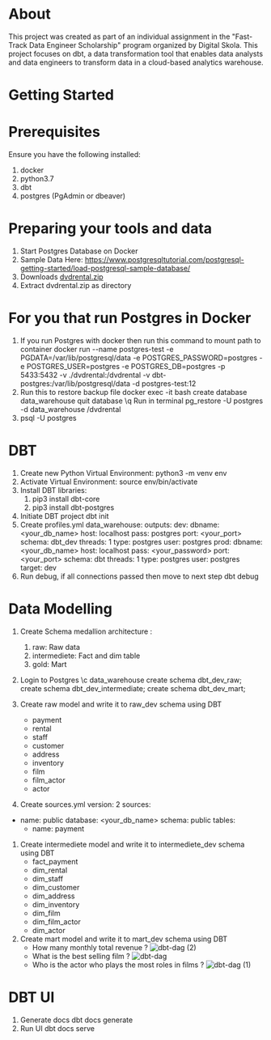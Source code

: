 # About
This project was created as part of an individual assignment in the "Fast-Track Data Engineer Scholarship" program organized by Digital Skola. 
This project focuses on dbt, a data transformation tool that enables data analysts and data engineers to transform data in a cloud-based analytics warehouse.

# Getting Started
# Prerequisites
Ensure you have the following installed:
1. docker
2. python3.7
3. dbt
4. postgres (PgAdmin or dbeaver)

# Preparing your tools and data
1. Start Postgres Database on Docker
2. Sample Data Here: https://www.postgresqltutorial.com/postgresql-getting-started/load-postgresql-sample-database/
3. Downloads [dvdrental.zip](https://www.postgresqltutorial.com/wp-content/uploads/2019/05/dvdrental.zip)
4. Extract dvdrental.zip as directory
   
# For you that run Postgres in Docker

1. If you run Postgres with docker then run this command to mount path to container
   docker run --name postgres-test -e PGDATA=/var/lib/postgresql/data -e POSTGRES_PASSWORD=postgres -e POSTGRES_USER=postgres -e POSTGRES_DB=postgres -p 5433:5432 -v ./dvdrental:/dvdrental -v dbt-postgres:/var/lib/postgresql/data -d postgres-test:12
2. Run this to restore backup file
   docker exec -it <postgres container name> bash
   create database data_warehouse
   quit database
   \q
   Run in terminal
   pg_restore -U postgres -d data_warehouse /dvdrental
3. psql -U postgres
   
# DBT

1. Create new Python Virtual Environment: python3 -m venv env
2. Activate Virtual Environment: source env/bin/activate
3. Install DBT libraries: 
    1. pip3 install dbt-core
    2. pip3 install dbt-postgres
4. Initiate DBT project
   dbt init
5. Create profiles.yml
   data_warehouse:
  outputs:
    dev:
      dbname: <your_db_name>
      host: localhost
      pass: postgres
      port: <your_port>
      schema: dbt_dev
      threads: 1
      type: postgres
      user: postgres
    prod:
      dbname: <your_db_name>
      host: localhost
      pass: <your_password>
      port: <your_port>
      schema: dbt
      threads: 1
      type: postgres
      user: postgres
  target: dev
6. Run debug, if all connections passed then move to next step
   dbt debug
   
# Data Modelling
1. Create Schema medallion architecture :
    1. raw: Raw data
    2. intermediete: Fact and dim table
    3. gold: Mart
2. Login to Postgres
   \c data_warehouse
create schema dbt_dev_raw;
create schema dbt_dev_intermediate;
create schema dbt_dev_mart;

3. Create raw model and write it to raw_dev schema using DBT
    - payment
    - rental
    - staff
    - customer
    - address
    - inventory
    - film
    - film_actor
    - actor
4. Create sources.yml
   version: 2
sources:
  - name: public
    database: <your_db_name>
    schema: public
    tables:
      - name: payment

1. Create intermediete model and write it to intermediete_dev schema using DBT
    - fact_payment
    - dim_rental
    - dim_staff
    - dim_customer
    - dim_address
    - dim_inventory
    - dim_film
    - dim_film_actor
    - dim_actor
2. Create mart model and write it to mart_dev schema using DBT
    - How many monthly total revenue ?
      ![dbt-dag (2)](https://github.com/user-attachments/assets/629f6e8a-2af1-4f57-8403-441346685c14)
    - What is the best selling film ?
      ![dbt-dag](https://github.com/user-attachments/assets/dcf605f4-f328-4c1c-841c-7ff294ae125e)
    - Who is the actor who plays the most roles in films ?
      ![dbt-dag (1)](https://github.com/user-attachments/assets/53d82c9b-4763-4f19-b488-165525b28e84)
# DBT UI
1. Generate docs
   dbt docs generate
2. Run UI
   dbt docs serve
